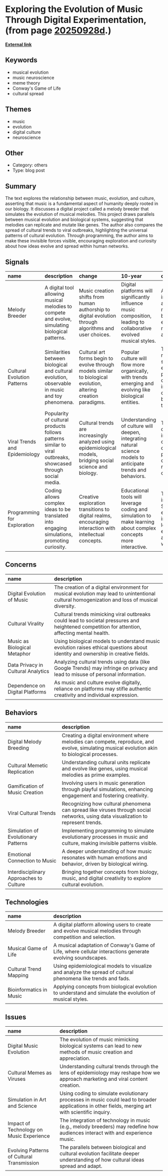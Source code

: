 # __Exploring the Evolution of Music Through Digital Experimentation__, (from page [20250928d](https://kghosh.substack.com/p/20250928d).)

__[External link](https://www.hudsong.dev/digital-darwin)__



## Keywords

* musical evolution
* music neuroscience
* meme theory
* Conway's Game of Life
* cultural spread

## Themes

* music
* evolution
* digital culture
* neuroscience

## Other

* Category: others
* Type: blog post

## Summary

The text explores the relationship between music, evolution, and culture, asserting that music is a fundamental aspect of humanity deeply rooted in our biology. It discusses a digital project called a melody breeder that simulates the evolution of musical melodies. This project draws parallels between musical evolution and biological systems, suggesting that melodies can replicate and mutate like genes. The author also compares the spread of cultural trends to viral outbreaks, highlighting the universal patterns of cultural evolution. Through programming, the author aims to make these invisible forces visible, encouraging exploration and curiosity about how ideas evolve and spread within human networks.

## Signals

| name                          | description                                                                                                  | change                                                                                                          | 10-year                                                                                                            | driving-force                                                                                                            |   relevancy |
|:------------------------------|:-------------------------------------------------------------------------------------------------------------|:----------------------------------------------------------------------------------------------------------------|:-------------------------------------------------------------------------------------------------------------------|:-------------------------------------------------------------------------------------------------------------------------|------------:|
| Melody Breeder                | A digital tool allowing musical melodies to compete and evolve, simulating biological patterns.              | Music creation shifts from human authorship to digital evolution through algorithms and user choices.           | Digital platforms will significantly influence music composition, leading to collaborative evolved musical styles. | Advancements in AI and algorithms that mimic biological evolution in music creation and curation.                        |           4 |
| Cultural Evolution Patterns   | Similarities between biological and cultural evolution, observable in music and toy phenomena.               | Cultural art forms begin to evolve through models similar to biological evolution, altering creation paradigms. | Popular culture will flow more organically, with trends emerging and evolving like biological entities.            | The increasing recognition of shared evolutionary patterns in diverse fields including culture, biology, and technology. |           5 |
| Viral Trends and Epidemiology | Popularity of cultural products follows patterns similar to viral outbreaks, showcased through social media. | Cultural trends are increasingly analyzed using epidemiological models, bridging social science and biology.    | Understanding of culture will deepen, integrating natural science models to anticipate trends and behaviors.       | The need for data-driven insights into cultural dissemination patterns in digital and real-world contexts.               |           4 |
| Programming for Exploration   | Coding allows complex ideas to be translated into engaging simulations, promoting curiosity.                 | Creative exploration transitions to digital realms, encouraging interaction with intellectual concepts.         | Educational tools will leverage coding and simulation to make learning about complex concepts more interactive.    | The growing importance of STEM education and interactive learning experiences in a tech-driven world.                    |           3 |

## Concerns

| name                               | description                                                                                                                                   |
|:-----------------------------------|:----------------------------------------------------------------------------------------------------------------------------------------------|
| Digital Evolution of Music         | The creation of a digital environment for musical evolution may lead to unintentional cultural homogenization and loss of musical diversity.  |
| Cultural Virality                  | Cultural trends mimicking viral outbreaks could lead to societal pressures and heightened competition for attention, affecting mental health. |
| Music as Biological Metaphor       | Using biological models to understand music evolution raises ethical questions about identity and ownership in creative fields.               |
| Data Privacy in Cultural Analytics | Analyzing cultural trends using data (like Google Trends) may infringe on privacy and lead to misuse of personal information.                 |
| Dependence on Digital Platforms    | As music and culture evolve digitally, reliance on platforms may stifle authentic creativity and individual expression.                       |

## Behaviors

| name                                    | description                                                                                                                                  |
|:----------------------------------------|:---------------------------------------------------------------------------------------------------------------------------------------------|
| Digital Melody Breeding                 | Creating a digital environment where melodies can compete, reproduce, and evolve, simulating musical evolution akin to biological processes. |
| Cultural Memetic Replication            | Understanding cultural units replicate and evolve like genes, using musical melodies as prime examples.                                      |
| Gamification of Music Creation          | Involving users in music generation through playful simulations, enhancing engagement and fostering creativity.                              |
| Viral Cultural Trends                   | Recognizing how cultural phenomena can spread like viruses through social networks, using data visualization to represent trends.            |
| Simulation of Evolutionary Patterns     | Implementing programming to simulate evolutionary processes in music and culture, making invisible patterns visible.                         |
| Emotional Connection to Music           | A deeper understanding of how music resonates with human emotions and behavior, driven by biological wiring.                                 |
| Interdisciplinary Approaches to Culture | Bringing together concepts from biology, music, and digital creativity to explore cultural evolution.                                        |

## Technologies

| name                    | description                                                                                                  |
|:------------------------|:-------------------------------------------------------------------------------------------------------------|
| Melody Breeder          | A digital platform allowing users to create and evolve musical melodies through competition and selection.   |
| Musical Game of Life    | A musical adaptation of Conway's Game of Life, where cellular interactions generate evolving soundscapes.    |
| Cultural Trend Mapping  | Using epidemiological models to visualize and analyze the spread of cultural phenomena like trends and fads. |
| Bioinformatics in Music | Applying concepts from biological evolution to understand and simulate the evolution of musical styles.      |

## Issues

| name                                       | description                                                                                                                                       |
|:-------------------------------------------|:--------------------------------------------------------------------------------------------------------------------------------------------------|
| Digital Music Evolution                    | The evolution of music mimicking biological systems can lead to new methods of music creation and appreciation.                                   |
| Cultural Memes as Viruses                  | Understanding cultural trends through the lens of epidemiology may reshape how we approach marketing and viral content creation.                  |
| Simulation in Art and Science              | Using coding to simulate evolutionary processes in music could lead to broader applications in other fields, merging art with scientific inquiry. |
| Impact of Technology on Music Experience   | The integration of technology in music (e.g., melody breeders) may redefine how audiences interact with and experience music.                     |
| Evolving Patterns of Cultural Transmission | The parallels between biological and cultural evolution facilitate deeper understanding of how cultural ideas spread and adapt.                   |